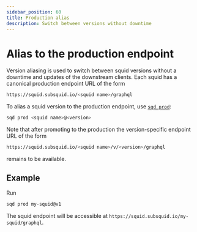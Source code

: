 ```yaml
---
sidebar_position: 60
title: Production alias
description: Switch between versions without downtime
---
```


# Alias to the production endpoint

Version aliasing is used to switch between squid versions without a downtime and updates of the downstream clients. 
Each squid has a canonical production endpoint URL of the form
```bash
https://squid.subsquid.io/<squid name>/graphql
```

To alias a squid version to the production endpoint, use [`sqd prod`](/squid-cli/prod):
```bash
sqd prod <squid name>@<version>
```

Note that after promoting to the production the version-specific endpoint URL of the form
```bash
https://squid.subsquid.io/<squid name>/v/<version>/graphql
```
remains to be available.


## Example

Run
```bash
sqd prod my-squid@v1
```

The squid endpoint will be accessible at `https://squid.subsquid.io/my-squid/graphql`.
